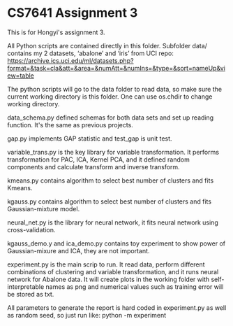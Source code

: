 # CS7641 Assignment 3
This is for Hongyi's assignment 3.

All Python scripts are contained directly in this folder.
Subfolder data/ contains my 2 datasets, ‘abalone’ and ‘iris’ from UCI repo: https://archive.ics.uci.edu/ml/datasets.php?format=&task=cla&att=&area=&numAtt=&numIns=&type=&sort=nameUp&view=table

The python scripts will go to the data folder to read data, so make sure the current working directory is this folder. One can use os.chdir to change working directory.

data_schema.py defined schemas for both data sets and set up reading function. It's the same as previous projects. 

gap.py implements GAP statistic and test_gap is unit test.

variable_trans.py is the key library for variable transformation. It performs transformation for PAC, ICA, Kernel PCA, and it defined random components and calculate transform and inverse transform. 

kmeans.py contains algorithm to select best number of clusters and fits Kmeans.

kgauss.py contains algorithm to select best number of clusters and fits Gaussian-mixture model.

neural_net.py is the library for neural network, it fits neural network using cross-validation.

kgauss_demo.y and ica_demo.py contains toy experiment to show power of Gaussian-mixure and ICA, they are not important.

experiment.py is the main scrip to run. It read data, perform different combinations of clustering and variable transformation, and it runs neural network for Abalone data. It will create plots in the working folder with self-interpretable names as png and numerical values such as training error will be stored as txt.

All parameters to generate the report is hard coded in experiment.py as well as random seed, so just run like: 
python -m experiment
